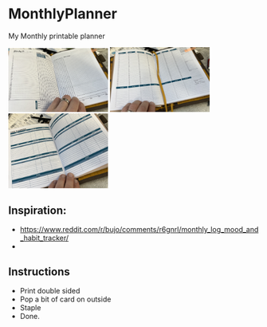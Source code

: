 # MonthlyPlanner
My Monthly printable planner

<img src="IMG_0829.JPG" width="200" />
<img src="IMG_0830.JPG" width="200" />
<img src="IMG_0831.JPG" width="200" />


## Inspiration:

- https://www.reddit.com/r/bujo/comments/r6gnrl/monthly_log_mood_and_habit_tracker/
- 


## Instructions

- Print double sided
- Pop a bit of card on outside
- Staple
- Done. 

